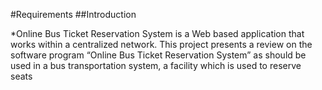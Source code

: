 #Requirements
##Introduction 

*Online Bus Ticket Reservation System is a Web based application that works within a
centralized network. This project presents a review on the software program “Online Bus Ticket
Reservation System” as should be used in a bus transportation system, a facility which is used to
reserve seats
